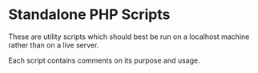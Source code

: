 Standalone PHP Scripts
======================

These are utility scripts which should best be run on a localhost machine
rather than on a live server.

Each script contains comments on its purpose and usage.